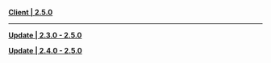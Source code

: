 **[Client | 2.5.0](https://hk4e-download.oss-cn-shanghai.aliyuncs.com/client_app/download/pc_zip/20220125104630_obObq2oqPuPFT2Zt/YuanShen_2.5.0.zip)**

---

**[Update | 2.3.0 - 2.5.0](https://hk4e-download.oss-cn-shanghai.aliyuncs.com/client_app/update/hk4e_cn/18/game_2.3.0_2.5.0_hdiff_69yko3pCW5Y1i7UP.zip)**

**[Update | 2.4.0 - 2.5.0](https://hk4e-download.oss-cn-shanghai.aliyuncs.com/client_app/update/hk4e_cn/18/game_2.4.0_2.5.0_hdiff_KWRcHS5LaCf9s8vI.zip)**
